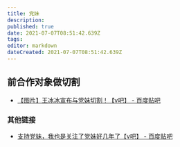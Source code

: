```yaml
---
title: 党妹
description: 
published: true
date: 2021-07-07T08:51:42.639Z
tags: 
editor: markdown
dateCreated: 2021-07-07T08:51:42.639Z
---
```


## 前合作对象做切割

+ [【图片】王冰冰宣布与党妹切割！【v吧】 - 百度贴吧](https://web.archive.org/web/20210706235439/https://tieba.baidu.com/p/7434520546)

### 其他链接

+ [支持党妹，我也是关注了党妹好几年了【v吧】 - 百度贴吧](https://web.archive.org/web/20210706232034/https://tieba.baidu.com/p/7433811224)
